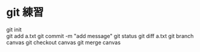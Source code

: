 # git 練習      

git init   
git add a.txt
git commit -m "add message"
git status
git diff a.txt
git branch canvas
git checkout canvas
git merge canvas